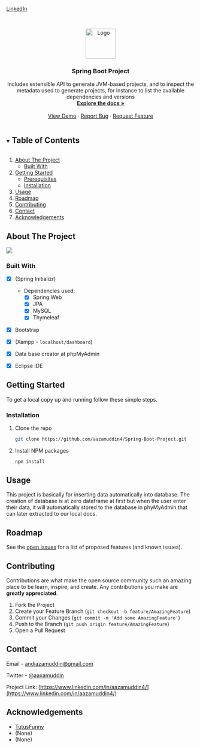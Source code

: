 [LinkedIn](https://www.linkedin.com/in/aazamuddin4/)

<!-- PROJECT LOGO -->
<br />
<p align="center">
  <a href="https://github.com/github_username/repo_name">
    <img src="https://dz2cdn1.dzone.com/storage/temp/12434118-spring-boot-logo.png" alt="Logo" width="80" height="80">
  </a>

  <h3 align="center">Spring Boot Project</h3>

  <p align="center">
    Includes extensible API to generate JVM-based projects, and to inspect the metadata used to generate projects, for instance to list the available dependencies and versions
    <br />
    <a href="https://github.com/aazamuddin4/Spring-Boot-Project"><strong>Explore the docs »</strong></a>
    <br />
    <br />
    <a href="https://github.com/aazamuddin4/Spring-Boot-Project">View Demo</a>
    ·
    <a href="https://github.com/aazamuddin4/Spring-Boot-Project/issues">Report Bug</a>
    ·
    <a href="https://github.com/aazamuddin4/Spring-Boot-Project/issues">Request Feature</a>
  </p>
</p>



<!-- TABLE OF CONTENTS -->
<details open="open">
  <summary><h2 style="display: inline-block">Table of Contents</h2></summary>
  <ol>
    <li>
      <a href="#about-the-project">About The Project</a>
      <ul>
        <li><a href="#built-with">Built With</a></li>
      </ul>
    </li>
    <li>
      <a href="#getting-started">Getting Started</a>
      <ul>
        <li><a href="#prerequisites">Prerequisites</a></li>
        <li><a href="#installation">Installation</a></li>
      </ul>
    </li>
    <li><a href="#usage">Usage</a></li>
    <li><a href="#roadmap">Roadmap</a></li>
    <li><a href="#contributing">Contributing</a></li>
    <li><a href="#contact">Contact</a></li>
    <li><a href="#acknowledgements">Acknowledgements</a></li>
  </ol>
</details>



<!-- ABOUT THE PROJECT -->
## About The Project

![](https://i.imgur.com/SBl70J1.png)

### Built With

* [x] (Spring Initializr)
    - Dependencies used:
        - [x] Spring Web
        - [x] JPA
        - [x] MySQL
        - [x] Thymeleaf
* [x] Bootstrap
* [x] (Xampp - `localhost/dashboard`)
* [x] Data base creator at phpMyAdmin
* [x] Eclipse IDE



<!-- GETTING STARTED -->
## Getting Started

To get a local copy up and running follow these simple steps.


### Installation

1. Clone the repo
   ```sh
   git clone https://github.com/aazamuddin4/Spring-Boot-Project.git
   ```
2. Install NPM packages
   ```sh
   npm install
   ```



<!-- USAGE EXAMPLES -->
## Usage

This project is basically for inserting data automatically into database. The creation of database is at zero dataframe at first but when the user enter their data, it will automatically stored to the database in phyMyAdmin that can later extracted to our local docs.


<!-- ROADMAP -->
## Roadmap

See the [open issues](https://github.com/aazamuddin4/Spring-Boot-Project/issues) for a list of proposed features (and known issues).



<!-- CONTRIBUTING -->
## Contributing

Contributions are what make the open source community such an amazing place to be learn, inspire, and create. Any contributions you make are **greatly appreciated**.

1. Fork the Project
2. Create your Feature Branch (`git checkout -b feature/AmazingFeature`)
3. Commit your Changes (`git commit -m 'Add some AmazingFeature'`)
4. Push to the Branch (`git push origin feature/AmazingFeature`)
5. Open a Pull Request


<!-- CONTACT -->
## Contact

Email - andiazamuddin@gmail.com

Twitter - [@aaxamuddin](https://twitter.com/aaxamuddin)

Project Link: [https://www.linkedin.com/in/aazamuddin4/](https://www.linkedin.com/in/aazamuddin4/)



<!-- ACKNOWLEDGEMENTS -->
## Acknowledgements

* [TutusFunny](https://www.tutussfunny.com/spring-boot-project-using-mysql-database/)
* (None)
* (None)





<!-- MARKDOWN LINKS & IMAGES -->
<!-- https://www.markdownguide.org/basic-syntax/#reference-style-links -->
[linkedin-url]: https://www.linkedin.com/in/aazamuddin4/
